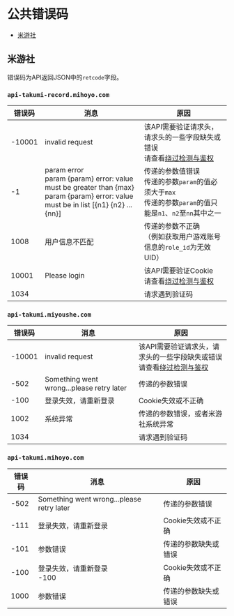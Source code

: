 # 公共错误码

- [米游社](#米游社)

## 米游社

错误码为API返回JSON中的`retcode`字段。

### `api-takumi-record.mihoyo.com`

| 错误码 | 消息 | 原因 |
| ----- | ---- | ---- |
| -10001 | invalid request | 该API需要验证请求头，请求头的一些字段缺失或错误<br/>请查看[绕过检测与鉴权](other/authentication.md) |
| -1 | param error<br>param {param} error: value must be greater than {max}<br>param {param} error: value must be in list [{n1} {n2} ... {nn}] | 传递的参数值错误<br>传递的参数`param`的值必须大于`max`<br>传递的参数`param`的值只能是`n1`、`n2`至`nn`其中之一 |
| 1008 | 用户信息不匹配 | 传递的参数不正确<br/>（例如获取用户游戏账号信息的`role_id`为无效UID） |
| 10001 | Please login | 该API需要验证Cookie<br/>请查看[绕过检测与鉴权](other/authentication.md#cookie) |
| 1034 | | 请求遇到验证码 |

### `api-takumi.miyoushe.com`

| 错误码 | 消息 | 原因 |
| ----- | ---- | ---- |
| -10001 | invalid request | 该API需要验证请求头，请求头的一些字段缺失或错误<br/>请查看[绕过检测与鉴权](other/authentication.md) |
| -502 | Something went wrong...please retry later | 传递的参数错误 |
| -100 | 登录失效，请重新登录 | Cookie失效或不正确 |
| 1002 | 系统异常 | 传递的参数错误，或者米游社系统异常 |
| 1034 | | 请求遇到验证码 |

### `api-takumi.mihoyo.com`

| 错误码 | 消息 | 原因 |
| ----- | ---- | ---- |
| -502 | Something went wrong...please retry later | 传递的参数错误 |
| -111 | 登录失效，请重新登录 | Cookie失效或不正确 |
| -101 | 参数错误 | 传递的参数缺失或错误 |
| -100 | 登录失效，请重新登录<br>-100 | Cookie失效或不正确 |
| 1000 | 参数错误 | 传递的参数缺失或错误 |